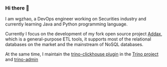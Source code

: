 ### Hi there 👋

I am wgzhao, a DevOps engineer working on Securities industry and currently learning Java and Python programming language.

Currently I focus on the development of my fork open source project [Addax](https://github.com/wgzhao/Addax), which is a general-purpose ETL tools, it supports most of the relational databases on the market and the mainstream of NoSQL databases.

At the same time, I maintain the [trino-clickhouse plugin](https://github.com/trinodb/trino/tree/master/plugin/trino-clickhouse) in the [Trino project](https://github.com/trinodb/trino) and [trino-admin](https://github.com/wgzhao/trino-admin)
